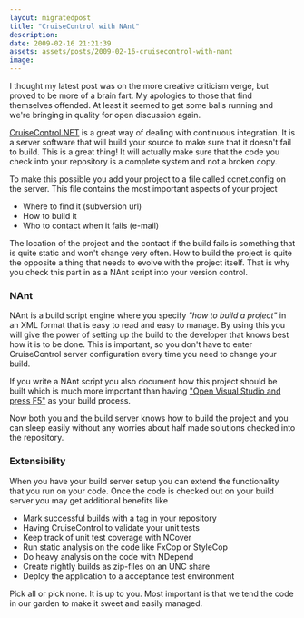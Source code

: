 ```yaml
---
layout: migratedpost
title: "CruiseControl with NAnt"
description:
date: 2009-02-16 21:21:39
assets: assets/posts/2009-02-16-cruisecontrol-with-nant
image: 
---
```


I thought my latest post was on the more creative criticism verge, but proved to be more of a brain fart. My apologies to those that find themselves offended. At least it seemed to get some balls running and we're bringing in quality for open discussion again.

<a href="http://confluence.public.thoughtworks.org/display/CCNET/Welcome+to+CruiseControl.NET">CruiseControl.NET</a> is a great way of dealing with continuous integration. It is a server software that will build your source to make sure that it doesn't fail to build. This is a great thing! It will actually make sure that the code you check into your repository is a complete system and not a broken copy.

To make this possible you add your project to a file called ccnet.config on the server. This file contains the most important aspects of your project
<ul>
 <li>Where to find it (subversion url)</li>
 <li>How to build it</li>
 <li>Who to contact when it fails (e-mail)</li>
</ul>
The location of the project and the contact if the build fails is something that is quite static and won't change very often. How to build the project is quite the opposite a thing that needs to evolve with the project itself. That is why you check this part in as a NAnt script into your version control.
<h3>NAnt</h3>
NAnt is a build script engine where you specify <em>"how to build a project"</em> in an XML format that is easy to read and easy to manage. By using this you will give the power of setting up the build to the developer that knows best how it is to be done. This is important, so you don't have to enter CruiseControl server configuration every time you need to change your build.

If you write a NAnt script you also document how this project should be built which is much more important than having <a href="http://www.codinghorror.com/blog/archives/000988.html">"Open Visual Studio and press F5"</a> as your build process.

Now both you and the build server knows how to build the project and you can sleep easily without any worries about half made solutions checked into the repository.
<h3>Extensibility</h3>
When you have your build server setup you can extend the functionality that you run on your code. Once the code is checked out on your build server you may get additional benefits like
<ul>
 <li>Mark successful builds with a tag in your repository</li>
 <li>Having CruiseControl to validate your unit tests</li>
 <li>Keep track of unit test coverage with NCover</li>
 <li>Run static analysis on the code like FxCop or StyleCop</li>
 <li>Do heavy analysis on the code with NDepend</li>
 <li>Create nightly builds as zip-files on an UNC share</li>
 <li>Deploy the application to a acceptance test environment</li>
</ul>
Pick all or pick none. It is up to you. Most important is that we tend the code in our garden to make it sweet and easily managed.
